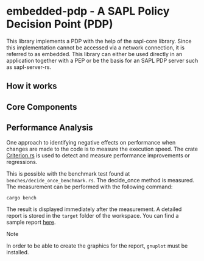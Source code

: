 # embedded-pdp - A SAPL Policy Decision Point (PDP)
This library implements a PDP with the help of the sapl-core library.
Since this implementation cannot be accessed via a network connection, it is referred to as embedded. This library can either be used directly in an application together with a PEP or be the basis for an SAPL PDP server such as sapl-server-rs.

## How it works

## Core Components


## Performance Analysis
One approach to identifying negative effects on performance when changes are made to the code is to measure the execution speed. The crate [Criterion.rs](https://crates.io/crates/criterion) is used to detect and measure performance improvements or regressions.


This is possible with the benchmark test found at `benches/decide_once_benchmark.rs`. The decide_once method is measured. The measurement can be performed with the following command:

```
cargo bench
```

The result is displayed immediately after the measurement. A detailed report is stored in the `target` folder of the workspace. You can find a sample report [here](benchmark_report_example/criterion/decide_once/report/index.html).

> [!NOTE]
> In order to be able to create the graphics for the report, `gnuplot` must be installed.
